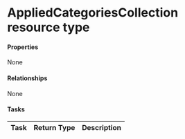 # AppliedCategoriesCollection resource type



#### Properties
None

#### Relationships
None


#### Tasks

| Task		   | Return Type	|Description|
|:---------------|:--------|:----------|

